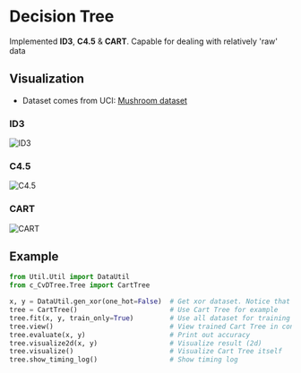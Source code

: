 # Decision Tree
Implemented **ID3**, **C4.5** & **CART**. Capable for dealing with relatively 'raw' data

## Visualization
+ Dataset comes from UCI: [Mushroom dataset](http://archive.ics.uci.edu/ml/datasets/Mushroom)

### ID3
![ID3](http://oph1aen4o.bkt.clouddn.com/18-1-30/39821473.jpg)

### C4.5
![C4.5](http://oph1aen4o.bkt.clouddn.com/18-1-30/27175426.jpg)

### CART
![CART](http://oph1aen4o.bkt.clouddn.com/18-1-30/6485016.jpg)

## Example
```python
from Util.Util import DataUtil
from c_CvDTree.Tree import CartTree

x, y = DataUtil.gen_xor(one_hot=False)  # Get xor dataset. Notice that y should not be one-hot
tree = CartTree()                       # Use Cart Tree for example
tree.fit(x, y, train_only=True)         # Use all dataset for training
tree.view()                             # View trained Cart Tree in console
tree.evaluate(x, y)                     # Print out accuracy 
tree.visualize2d(x, y)                  # Visualize result (2d)
tree.visualize()                        # Visualize Cart Tree itself
tree.show_timing_log()                  # Show timing log
```
